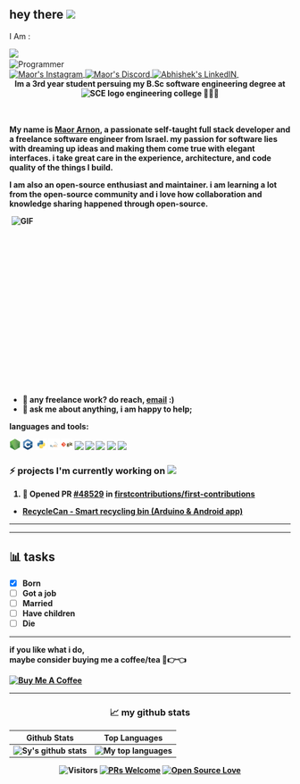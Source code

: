 
## hey there <img src="https://media.giphy.com/media/hvRJCLFzcasrR4ia7z/giphy.gif" width="25px">

 I Am :
  <div align="left">
  <img src="https://media-exp1.licdn.com/dms/image/C4D16AQGgGT2dnwQTbQ/profile-displaybackgroundimage-shrink_350_1400/0/1622329582282?e=1654128000&v=beta&t=fRQVvjqcrRA6Ahxi8fy_Tp9u-Ohgl4g0m9LPfOEctis" width="1400 *0.8" height="320*0.6"> 

<br/>
  <img src="https://img.shields.io/badge/Maor-Programmer-blue" alt="Programmer" >
  <br />
  
 <a href="https://www.instagram.com/maor_ar/"> 
  <img align="center" alt="Maor's Instagram" width="22px" src="https://raw.githubusercontent.com/hussainweb/hussainweb/main/icons/instagram.png" />
</a>
  
<a href="https://www.instagram.com/maor_ar/">
  <img align="center" alt="Maor's Discord" width="22px" src="https://raw.githubusercontent.com/peterthehan/peterthehan/master/assets/discord.svg" />
</a>
<a href="https://www.linkedin.com/in/maor-arnon-software-engineer-student">
  <img align="center" alt="Abhishek's LinkedIN" width="22px" src="https://raw.githubusercontent.com/peterthehan/peterthehan/master/assets/linkedin.svg" />
</a>
    &emsp;&emsp;&emsp;&emsp;&emsp;&emsp;<div align="center"> <b>Im a 3rd year student persuing my B.Sc software engineering degree at <img src="https://upload.wikimedia.org/wikipedia/he/4/44/SCE_logo.png"
     alt="SCE logo" width="70px"> engineering college 👨🏼‍🎓 </font></div>
  <b/><br/>
</div>





<br />


My name is [Maor Arnon](https://maor-ar.github.io/), a passionate self-taught full stack developer and a freelance software engineer from Israel. my passion for software lies with dreaming up ideas and making them come true with elegant interfaces. i take great care in the experience, architecture, and code quality of the things I build.

I am also an open-source enthusiast and maintainer. i am learning a lot from the open-source community and i love how collaboration and knowledge sharing happened through open-source. 


  <img align="right" alt="GIF" src="https://github.com/abhisheknaiidu/abhisheknaiidu/blob/master/code.gif?raw=true" width="500" height="320" />
  
- 💼 any freelance work? do reach, [email](mailto:maorar1@ac.sce.ac.il) :)
- 💬 ask me about anything, i am happy to help;

**languages and tools:**  

<code><img height="20" src="https://raw.githubusercontent.com/github/explore/80688e429a7d4ef2fca1e82350fe8e3517d3494d/topics/nodejs/nodejs.png"></code>
<code><img height="20" src="https://raw.githubusercontent.com/github/explore/80688e429a7d4ef2fca1e82350fe8e3517d3494d/topics/cpp/cpp.png"></code>
<code><img height="20" src="https://raw.githubusercontent.com/github/explore/80688e429a7d4ef2fca1e82350fe8e3517d3494d/topics/python/python.png"></code>
<code><img height="20" src="https://raw.githubusercontent.com/github/explore/80688e429a7d4ef2fca1e82350fe8e3517d3494d/topics/mysql/mysql.png"></code>
<code><img height="20" src="https://raw.githubusercontent.com/github/explore/80688e429a7d4ef2fca1e82350fe8e3517d3494d/topics/git/git.png"></code>
<code><img height="20" src="https://raw.githubusercontent.com/dereknguyen269/dereknguyen269/master/images/html.png"></code>
<code><img height="20" src="https://raw.githubusercontent.com/dereknguyen269/dereknguyen269/master/images/css3.png"></code>
<code><img height="20" src="https://raw.githubusercontent.com/dereknguyen269/dereknguyen269/master/images/js.png"></code>
<code><img height="20" src="https://raw.githubusercontent.com/dereknguyen269/dereknguyen269/master/images/reactjs.png"></code>
<code><img height="20" src="https://img.icons8.com/color/344/java-coffee-cup-logo--v1.png"></code>

### :zap: projects I'm currently working on <img src="https://media.giphy.com/media/12oufCB0MyZ1Go/giphy.gif" width="50">

<!--START_SECTION:activity-->
1. 💪 Opened PR [#48529](https://github.com/firstcontributions/first-contributions/pull/48529) in [firstcontributions/first-contributions](https://github.com/firstcontributions/first-contributions)
- [RecycleCan - Smart recycling bin (Arduino & Android app)](https://github.com/Maor-Ar/RecycleCan)
<!--END_SECTION:activity-->
---


---
## 📊 tasks

- [x] Born
- [ ] Got a job
- [ ] Married
- [ ] Have children
- [ ] Die

---

if you like what i do, <br>
maybe consider buying me a coffee/tea 🥺👉👈

<a href="https://www.buymeacoffee.com/maorerrorT" target="_blank"><img src="https://cdn.buymeacoffee.com/buttons/v2/default-red.png" alt="Buy Me A Coffee" width="150" ></a>

---


<div align="center">


### 📈 my github stats
| Github Stats | Top Languages |
| --- | --- |
| ![Sy's github stats](https://github-readme-stats.vercel.app/api?username=Maor-Ar&show_icons=true&theme=gotham) | ![My top languages](https://github-readme-stats.vercel.app/api/top-langs/?username=Maor-Ar&show_icons=true&theme=gotham) |


![Visitors](https://visitor-badge.glitch.me/badge?page_id=Maor-Ar.Maor-Ar) [![PRs Welcome](https://img.shields.io/badge/PRs-welcome-brightgreen.svg?style=flat&logo=github)](https://github.com/Maor-Ar) [![Open Source Love](https://badges.frapsoft.com/os/v2/open-source.svg?v=103)](https://github.com/Maor-Ar)

</div>
